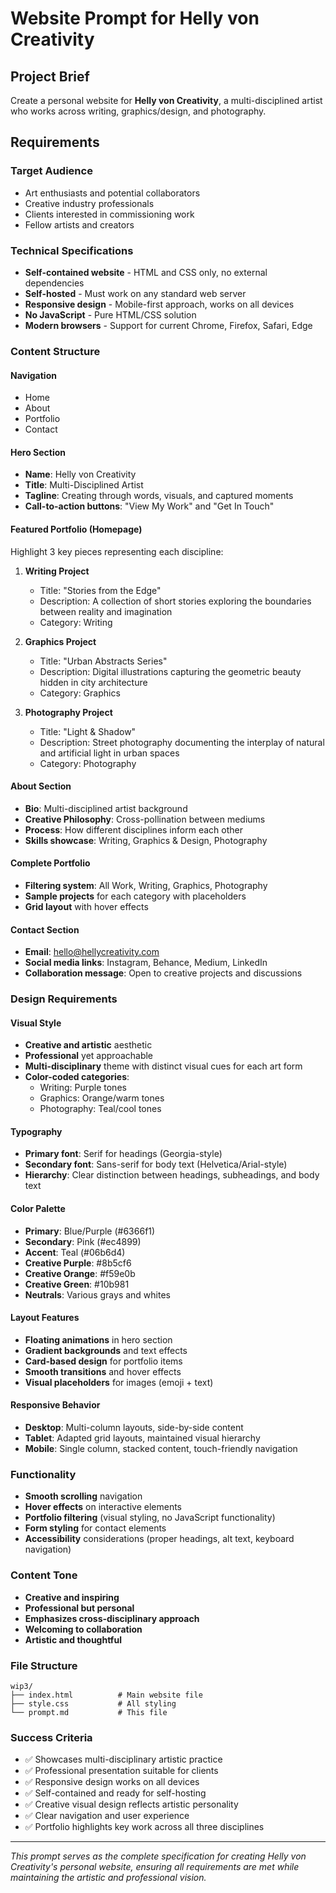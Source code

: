 # Website Prompt for Helly von Creativity

## Project Brief
Create a personal website for **Helly von Creativity**, a multi-disciplined artist who works across writing, graphics/design, and photography.

## Requirements

### Target Audience
- Art enthusiasts and potential collaborators
- Creative industry professionals
- Clients interested in commissioning work
- Fellow artists and creators

### Technical Specifications
- **Self-contained website** - HTML and CSS only, no external dependencies
- **Self-hosted** - Must work on any standard web server
- **Responsive design** - Mobile-first approach, works on all devices
- **No JavaScript** - Pure HTML/CSS solution
- **Modern browsers** - Support for current Chrome, Firefox, Safari, Edge

### Content Structure

#### Navigation
- Home
- About
- Portfolio
- Contact

#### Hero Section
- **Name**: Helly von Creativity
- **Title**: Multi-Disciplined Artist
- **Tagline**: Creating through words, visuals, and captured moments
- **Call-to-action buttons**: "View My Work" and "Get In Touch"

#### Featured Portfolio (Homepage)
Highlight 3 key pieces representing each discipline:

1. **Writing Project**
   - Title: "Stories from the Edge"
   - Description: A collection of short stories exploring the boundaries between reality and imagination
   - Category: Writing

2. **Graphics Project**
   - Title: "Urban Abstracts Series" 
   - Description: Digital illustrations capturing the geometric beauty hidden in city architecture
   - Category: Graphics

3. **Photography Project**
   - Title: "Light & Shadow"
   - Description: Street photography documenting the interplay of natural and artificial light in urban spaces
   - Category: Photography

#### About Section
- **Bio**: Multi-disciplined artist background
- **Creative Philosophy**: Cross-pollination between mediums
- **Process**: How different disciplines inform each other
- **Skills showcase**: Writing, Graphics & Design, Photography

#### Complete Portfolio
- **Filtering system**: All Work, Writing, Graphics, Photography
- **Sample projects** for each category with placeholders
- **Grid layout** with hover effects

#### Contact Section
- **Email**: hello@hellycreativity.com
- **Social media links**: Instagram, Behance, Medium, LinkedIn
- **Collaboration message**: Open to creative projects and discussions

### Design Requirements

#### Visual Style
- **Creative and artistic** aesthetic
- **Professional** yet approachable
- **Multi-disciplinary** theme with distinct visual cues for each art form
- **Color-coded categories**:
  - Writing: Purple tones
  - Graphics: Orange/warm tones  
  - Photography: Teal/cool tones

#### Typography
- **Primary font**: Serif for headings (Georgia-style)
- **Secondary font**: Sans-serif for body text (Helvetica/Arial-style)
- **Hierarchy**: Clear distinction between headings, subheadings, and body text

#### Color Palette
- **Primary**: Blue/Purple (#6366f1)
- **Secondary**: Pink (#ec4899) 
- **Accent**: Teal (#06b6d4)
- **Creative Purple**: #8b5cf6
- **Creative Orange**: #f59e0b
- **Creative Green**: #10b981
- **Neutrals**: Various grays and whites

#### Layout Features
- **Floating animations** in hero section
- **Gradient backgrounds** and text effects
- **Card-based design** for portfolio items
- **Smooth transitions** and hover effects
- **Visual placeholders** for images (emoji + text)

#### Responsive Behavior
- **Desktop**: Multi-column layouts, side-by-side content
- **Tablet**: Adapted grid layouts, maintained visual hierarchy
- **Mobile**: Single column, stacked content, touch-friendly navigation

### Functionality
- **Smooth scrolling** navigation
- **Hover effects** on interactive elements
- **Portfolio filtering** (visual styling, no JavaScript functionality)
- **Form styling** for contact elements
- **Accessibility** considerations (proper headings, alt text, keyboard navigation)

### Content Tone
- **Creative and inspiring**
- **Professional but personal**
- **Emphasizes cross-disciplinary approach**
- **Welcoming to collaboration**
- **Artistic and thoughtful**

### File Structure
```
wip3/
├── index.html          # Main website file
├── style.css           # All styling
└── prompt.md           # This file
```

### Success Criteria
- ✅ Showcases multi-disciplinary artistic practice
- ✅ Professional presentation suitable for clients
- ✅ Responsive design works on all devices
- ✅ Self-contained and ready for self-hosting
- ✅ Creative visual design reflects artistic personality
- ✅ Clear navigation and user experience
- ✅ Portfolio highlights key work across all three disciplines

---

*This prompt serves as the complete specification for creating Helly von Creativity's personal website, ensuring all requirements are met while maintaining the artistic and professional vision.*
